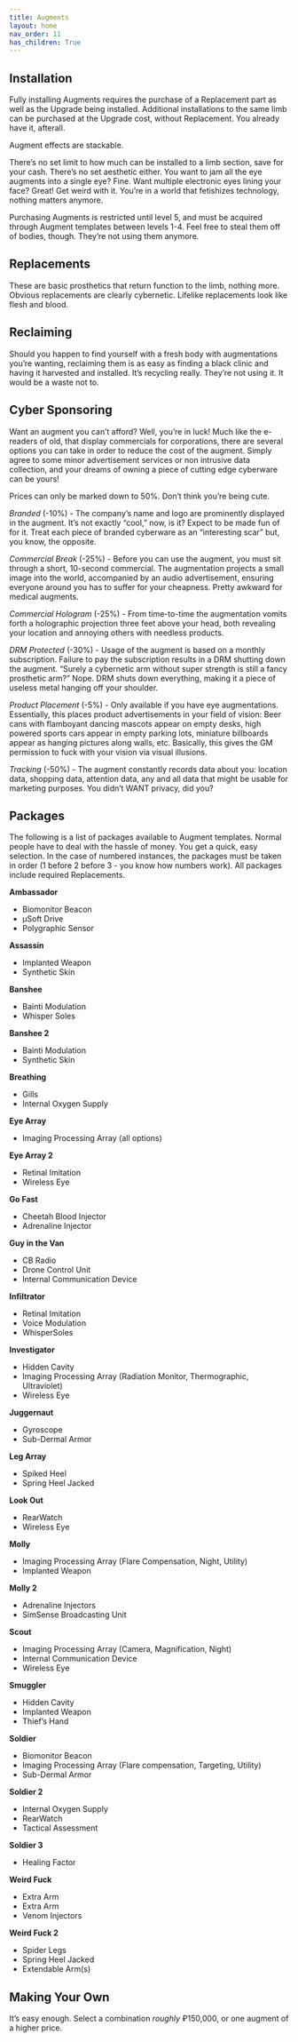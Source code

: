 ```yaml
---
title: Augments
layout: home
nav_order: 11
has_children: True
---
```



## **Installation**

Fully installing Augments requires the purchase of a Replacement part as well as the Upgrade being installed. Additional installations to the same limb can be purchased at the Upgrade cost, without Replacement. You already have it, afterall. 

Augment effects are stackable. 

There’s no set limit to how much can be installed to a limb section, save for your cash. There’s no set aesthetic either. You want to jam all the eye augments into a single eye? Fine. Want multiple electronic eyes lining your face? Great! Get weird with it. You’re in a world that fetishizes technology, nothing matters anymore.  

Purchasing Augments is restricted until level 5, and must be acquired through Augment templates between levels 1-4. Feel free to steal them off of bodies, though. They’re not using them anymore. 


## **Replacements**

These are basic prosthetics that return function to the limb, nothing more. Obvious replacements are clearly cybernetic. Lifelike replacements look like flesh and blood. 


## **Reclaiming**

Should you happen to find yourself with a fresh body with augmentations you’re wanting, reclaiming them is as easy as finding a black clinic and having it harvested and installed. It’s recycling really. They’re not using it. It would be a waste not to. 


## **Cyber Sponsoring**

Want an augment you can’t afford? Well, you’re in luck! Much like the e-readers of old, that display commercials for corporations, there are several options you can take in order to reduce the cost of the augment. Simply agree to some minor advertisement services or non intrusive data collection, and your dreams of owning a piece of cutting edge cyberware can be yours!

Prices can only be marked down to 50%. Don’t think you’re being cute. 

_Branded_ (-10%) - The company’s name and logo are prominently displayed in the augment. It’s not exactly “cool,” now, is it? Expect to be made fun of for it. Treat each piece of branded cyberware as an “interesting scar” but, you know, the opposite. 

_Commercial Break_ (-25%) - Before you can use the augment, you must sit through a short, 10-second commercial. The augmentation projects a small image into the world, accompanied by an audio advertisement, ensuring everyone around you has to suffer for your cheapness. Pretty awkward for medical augments. 

_Commercial Hologram_ (-25%) - From time-to-time the augmentation vomits forth a holographic projection three feet above your head, both revealing your location and annoying others with needless products. 

_DRM Protected_ (-30%) - Usage of the augment is based on a monthly subscription. Failure to pay the subscription results in a DRM shutting down the augment. “Surely a cybernetic arm without super strength is still a fancy prosthetic arm?” Nope. DRM shuts down everything, making it a piece of useless metal hanging off your shoulder. 

_Product Placement_ (-5%) - Only available if you have eye augmentations. Essentially, this places product advertisements in your field of vision: Beer cans with flamboyant dancing mascots appear on empty desks, high powered sports cars appear in empty parking lots, miniature billboards appear as hanging pictures along walls, etc. Basically, this gives the GM permission to fuck with your vision via visual illusions. 

_Tracking_ (-50%) - The augment constantly records data about you: location data, shopping data, attention data, any and all data that might be usable for marketing purposes. You didn’t WANT privacy, did you?


## **Packages**

The following is a list of packages available to Augment templates. Normal people have to deal with the hassle of money. You get a quick, easy selection. In the case of numbered instances, the packages must be taken in order (1 before 2 before 3 - you know how numbers work). All packages include required Replacements. 

**Ambassador**



* Biomonitor Beacon
* µSoft Drive
* Polygraphic Sensor

**Assassin**



* Implanted Weapon
* Synthetic Skin

**Banshee**



* Bainti Modulation
* Whisper Soles

**Banshee 2**



* Bainti Modulation
* Synthetic Skin

**Breathing**



* Gills
* Internal Oxygen Supply

**Eye Array**



* Imaging Processing Array (all options)

**Eye Array 2**



* Retinal Imitation
* Wireless Eye

**Go Fast**



* Cheetah Blood Injector
* Adrenaline Injector

**Guy in the Van**



* CB Radio
* Drone Control Unit
* Internal Communication Device

**Infiltrator**



* Retinal Imitation
* Voice Modulation
* WhisperSoles

**Investigator**



* Hidden Cavity
* Imaging Processing Array (Radiation Monitor, Thermographic, Ultraviolet) 
* Wireless Eye

**Juggernaut**



* Gyroscope
* Sub-Dermal Armor

**Leg Array**



* Spiked Heel
* Spring Heel Jacked

**Look Out**



* RearWatch
* Wireless Eye

**Molly**



* Imaging Processing Array (Flare Compensation, Night, Utility)
* Implanted Weapon

**Molly 2**



* Adrenaline Injectors
* SimSense Broadcasting Unit

**Scout**



* Imaging Processing Array (Camera, Magnification, Night)
* Internal Communication Device
* Wireless Eye

**Smuggler**



* Hidden Cavity
* Implanted Weapon
* Thief’s Hand

**Soldier**



* Biomonitor Beacon
* Imaging Processing Array (Flare compensation, Targeting, Utility)
* Sub-Dermal Armor

**Soldier 2**



* Internal Oxygen Supply
* RearWatch
* Tactical Assessment

**Soldier 3**



* Healing Factor

**Weird Fuck**



* Extra Arm
* Extra Arm
* Venom Injectors

**Weird Fuck 2**



* Spider Legs
* Spring Heel Jacked
* Extendable Arm(s)


## **Making Your Own**

It’s easy enough. Select a combination _roughly_ ₽150,000, or one augment of a higher price. 
